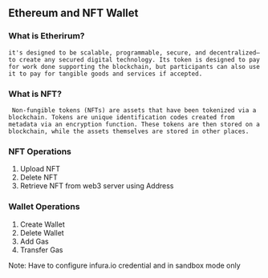 ## Ethereum and NFT Wallet

### What is Etherirum?
` it's designed to be scalable, programmable, secure, and decentralized—to create any secured digital technology. Its token is designed to pay for work done supporting the blockchain, but participants can also use it to pay for tangible goods and services if accepted. `

### What is NFT?
` Non-fungible tokens (NFTs) are assets that have been tokenized via a blockchain. Tokens are unique identification codes created from metadata via an encryption function. These tokens are then stored on a blockchain, while the assets themselves are stored in other places.`

### NFT Operations
1. Upload NFT
2. Delete NFT
3. Retrieve NFT from web3 server using Address

### Wallet Operations
1. Create Wallet
2. Delete Wallet
3. Add Gas
4. Transfer Gas

Note: Have to configure infura.io credential and in sandbox mode only
